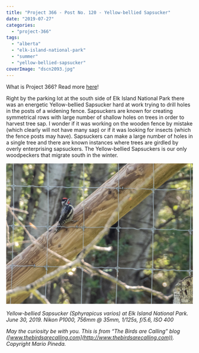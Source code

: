 ```yaml
---
title: "Project 366 - Post No. 120 - Yellow-bellied Sapsucker"
date: "2019-07-27"
categories: 
  - "project-366"
tags: 
  - "alberta"
  - "elk-island-national-park"
  - "summer"
  - "yellow-bellied-sapsucker"
coverImage: "dscn2093.jpg"
---
```


What is Project 366? Read more [here](https://thebirdsarecalling.com/2019/03/29/project-366/)!

Right by the parking lot at the south side of Elk Island National Park there was an energetic Yellow-bellied Sapsucker hard at work trying to drill holes in the posts of a widening fence. Sapsuckers are known for creating symmetrical rows with large number of shallow holes on trees in order to harvest tree sap. I wonder if it was working on the wooden fence by mistake (which clearly will not have many sap) or if it was looking for insects (which the fence posts may have). Sapsuckers can make a large number of holes in a single tree and there are known instances where trees are girdled by overly enterprising sapsuckers. The Yellow-bellied Sapsuckers is our only woodpeckers that migrate south in the winter.

![](images/dscn2093.jpg)

_Yellow-bellied Sapsucker (Sphyrapicus varios) at Elk Island National Park. June 30, 2019. Nikon P1000, 756mm @ 35mm, 1/125s, f/5.6, ISO 400_

_May the curiosity be with you. This is from “The Birds are Calling” blog ([www.thebirdsarecalling.com](http://www.thebirdsarecalling.com)). Copyright Mario Pineda._
